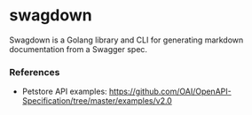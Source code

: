 # swagdown
Swagdown is a Golang library and CLI for generating markdown documentation from a Swagger spec. 


### References
 
 * Petstore API examples: https://github.com/OAI/OpenAPI-Specification/tree/master/examples/v2.0